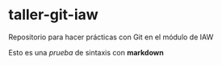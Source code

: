 # taller-git-iaw

Repositorio para hacer prácticas con Git en el módulo de IAW


Esto es una *prueba* de sintaxis con **markdown**